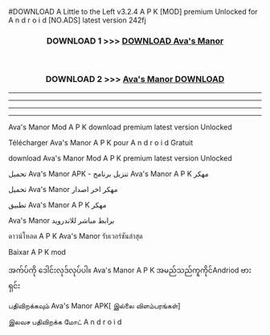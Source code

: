 #DOWNLOAD A Little to the Left v3.2.4 A P K [MOD] premium Unlocked for A n d r o i d [NO.ADS] latest version 242fj 



<div align="center">

<h3>DOWNLOAD 1 >>> <a href="https://getmod1.web.app/?judule=Btd Battles">DOWNLOAD Ava's Manor </a></h3><br>

<h3>DOWNLOAD 2 >>> <a href="https://getmod1.web.app/?judule=Btd Battles">Ava's Manor  DOWNLOAD </a></h3>

</div>


----------------------------------------------------------

----------------------------------------------------------

----------------------------------------------------------

----------------------------------------------------------


Ava's Manor  Mod A P K download premium latest version Unlocked

Télécharger Ava's Manor  A P K pour A n d r o i d Gratuit

download Ava's Manor  Mod A P K premium latest version Unlocked

تحميل Ava's Manor  APK - تنزيل برنامج Ava's Manor  A P K مهكر

تحميل Ava's Manor  مهكر اخر اصدار

تطبيق Ava's Manor  A P K مهكر

Ava's Manor  برابط مباشر للاندرويد

ดาวน์โหลด A P K Ava's Manor  รับเวอร์ชันล่าสุด

Baixar A P K mod

အက်ပ်ကို ဒေါင်းလုဒ်လုပ်ပါ။ Ava's Manor  A P K အမည်သည်ကူကိုင်Andriod ဗားရှင်း

பதிவிறக்கவும் Ava's Manor  APK[ இல்லை விளம்பரங்கள்] 
 
இலவச பதிவிறக்க மோட் A n d r o i d



